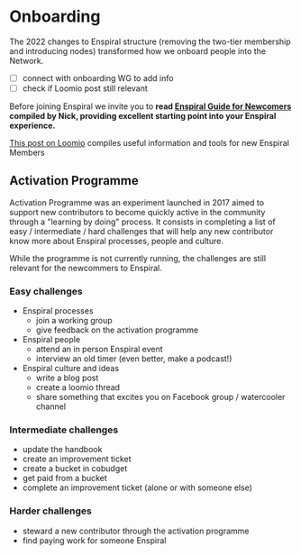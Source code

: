 # Onboarding

The 2022 changes to Enspiral structure (removing the two-tier membership and introducing nodes) transformed how we onboard people into the Network.

- [ ] connect with onboarding WG to add info
- [ ] check if Loomio post still relevant

Before joining Enspiral we invite you to **read [Enspiral Guide for Newcomers](guides/newcomers.md) compiled by Nick, providing excellent starting point into your Enspiral experience.**

[This post on Loomio](https://www.loomio.com/d/eUqFhOdN/introductions-and-readme-2019) compiles useful information and tools for new Enspiral Members

## Activation Programme

Activation Programme was an experiment launched in 2017 aimed to support new contributors to become quickly active in the community through a "learning by doing" process. It consists in completing a list of easy / intermediate / hard challenges that will help any new contributor know more about Enspiral processes, people and culture.

While the programme is not currently running, the challenges are still relevant for the newcommers to Enspiral.

### Easy challenges

* Enspiral processes
  * join a working group
  * give feedback on the activation programme
* Enspiral people
  * attend an in person Enspiral event
  * interview an old timer (even better, make a podcast!)
* Enspiral culture and ideas
  * write a blog post
  * create a loomio thread
  * share something that excites you on Facebook group / watercooler channel

### Intermediate challenges

* update the handbook
* create an improvement ticket
* create a bucket in cobudget
* get paid from a bucket
* complete an improvement ticket \(alone or with someone else\)

### Harder challenges

* steward a new contributor through the activation programme
* find paying work for someone Enspiral
